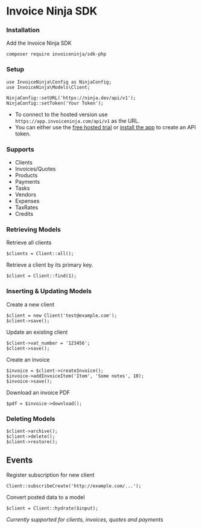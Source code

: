 # Invoice Ninja SDK

### Installation

Add the Invoice Ninja SDK

    composer require invoiceninja/sdk-php

### Setup

    use InvoiceNinja\Config as NinjaConfig;
    use InvoiceNinja\Models\Client;

    NinjaConfig::setURL('https://ninja.dev/api/v1');
    NinjaConfig::setToken('Your Token');

- To connect to the hosted version use `https://app.invoiceninja.com/api/v1` as the URL.
- You can either use the [free hosted trial](https://app.invoiceninja.com/invoice_now?sign_up=true&redirect_to=/settings/api_tokens) or [install the app](https://www.invoiceninja.com/self-host/) to create an API token.

### Supports

- Clients
- Invoices/Quotes
- Products
- Payments
- Tasks
- Vendors
- Expenses
- TaxRates
- Credits

### Retrieving Models

Retrieve all clients

    $clients = Client::all();

Retrieve a client by its primary key.

    $client = Client::find(1);

### Inserting & Updating Models

Create a new client

    $client = new Client('test@example.com');
    $client->save();

Update an existing client

    $client->vat_number = '123456';
    $client->save();

Create an invoice

    $invoice = $client->createInvoice();
    $invoice->addInvoiceItem('Item', 'Some notes', 10);
    $invoice->save();

Download an invoice PDF

    $pdf = $invoice->download();

### Deleting Models

    $client->archive();
    $client->delete();
    $client->restore();

## Events

Register subscription for new client

    Client::subscribeCreate('http://example.com/...');

Convert posted data to a model

    $client = Client::hydrate($input);

*Currently supported for clients, invoices, quotes and payments*
